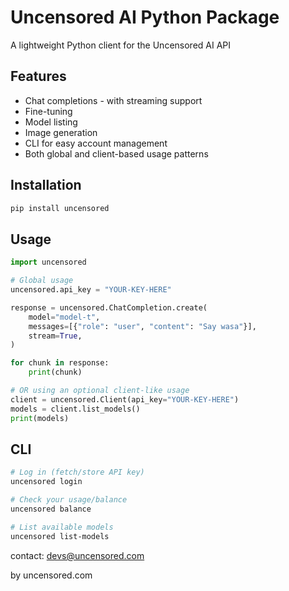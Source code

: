 # Uncensored AI Python Package

A lightweight Python client for the Uncensored AI API

## Features

- Chat completions - with streaming support
- Fine-tuning 
- Model listing 
- Image generation
- CLI for easy account management
- Both global and client-based usage patterns

## Installation

```bash
pip install uncensored
```

## Usage

```python
import uncensored

# Global usage
uncensored.api_key = "YOUR-KEY-HERE"

response = uncensored.ChatCompletion.create(
    model="model-t",
    messages=[{"role": "user", "content": "Say wasa"}],
    stream=True,
)

for chunk in response:
    print(chunk)

# OR using an optional client-like usage
client = uncensored.Client(api_key="YOUR-KEY-HERE")
models = client.list_models()
print(models)
```

## CLI

```bash
# Log in (fetch/store API key)
uncensored login

# Check your usage/balance
uncensored balance

# List available models
uncensored list-models
```

contact: devs@uncensored.com 

by uncensored.com

